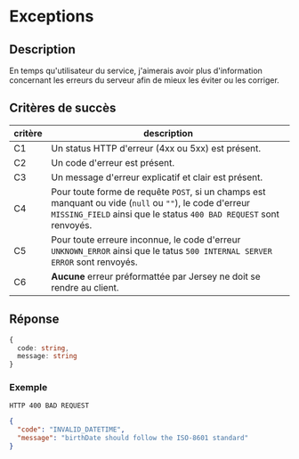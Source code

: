 # Exceptions

## Description

En temps qu'utilisateur du service, j'aimerais avoir plus d'information concernant les erreurs du serveur afin de mieux les éviter ou les corriger.

## Critères de succès

| critère | description                                                                                                                                                                   |
| ------- | ----------------------------------------------------------------------------------------------------------------------------------------------------------------------------- |
| C1      | Un status HTTP d'erreur (4xx ou 5xx) est présent.                                                                                                                             |
| C2      | Un code d'erreur est présent.                                                                                                                                                 |
| C3      | Un message d'erreur explicatif et clair est présent.                                                                                                                          |
| C4      | Pour toute forme de requête `POST`, si un champs est manquant ou vide (`null` ou `""`), le code d'erreur `MISSING_FIELD` ainsi que le status `400 BAD REQUEST` sont renvoyés. |
| C5      | Pour toute erreure inconnue, le code d'erreur `UNKNOWN_ERROR` ainsi que le tatus `500 INTERNAL SERVER ERROR` sont renvoyés.                                                   |
| C6      | **Aucune** erreur préformattée par Jersey ne doit se rendre au client.                                                                                                        |

## Réponse

```ts
{
  code: string,
  message: string
}
```

### Exemple

`HTTP 400 BAD REQUEST`

```json
{
  "code": "INVALID_DATETIME",
  "message": "birthDate should follow the ISO-8601 standard"
}
```
